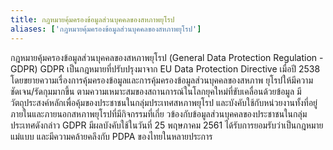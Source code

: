 ```yaml
---
title: กฎหมายคุ้มครองข้อมูลส่วนบุคคลของสหภาพยุโรป
aliases: ['กฎหมายคุ้มครองข้อมูลส่วนบุคคลของสหภาพยุโรป']
---
```


กฎหมายคุ้มครองข้อมูลส่วนบุคคลของสหภาพยุโรป
(General Data Protection Regulation -GDPR)
GDPR เป็นกฎหมายที่ปรับปรุงมาจาก EU Data Protection Directive เมื่อปี 2538
โดยขยายความเรื่องการคุ้มครองข้อมูลและการคุ้มครองข้อมูลส่วนบุคคลของสหภาพ
ยุโรปให้มีความชัดเจน/รัดกุมมากขึ้น
ตามความเหมาะสมของสถานการณ์ในโลกยุคใหม่ที่ขับเคลื่อนด้วยข้อมูล
มีวัตถุประสงค์หลักเพื่อคุ้มของประชาชนในกลุ่มประเทศสหภาพยุโรป
และบังคับใช้กับหน่วยงานทั้งที่อยู่ภายในและภายนอกสหภาพยุโรปที่มีกิจกรรมที่เกี่ย
วข้องกับข้อมูลส่วนบุคคลของประชาชนในกลุ่มประเทศดังกล่าว
GDPR มีผลบังคับใช้ในวันที่ 25 พฤษภาคม 2561
ได้รับการยอมรับว่าเป็นกฎหมายแม่แบบ และมีความคล้ายคลึงกับ PDPA
ของไทยในหลายประการ